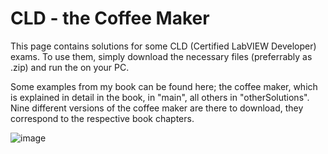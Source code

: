 # CLD - the Coffee Maker

This page contains solutions for some CLD (Certified LabVIEW Developer) exams. To use them, simply download the necessary files (preferrably as .zip) and run the on your PC. 

Some examples from my book can be found here; the coffee maker, which is explained in detail in the book, in "main", all others in "otherSolutions". Nine different versions of the coffee maker are there to download, they correspond to the respective book chapters.

![image](https://user-images.githubusercontent.com/36880091/114531819-86ec1b00-9c4c-11eb-9f4b-4880593ca650.png)
